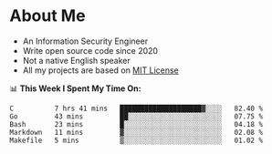 # About Me

- An Information Security Engineer
- Write open source code since 2020
- Not a native English speaker
- All my projects are based on [MIT License](https://opensource.org/licenses/MIT)

📊 **This Week I Spent My Time On:**
<!--START_SECTION:waka-->
```text
C          7 hrs 41 mins   ████████████████████▓░░░░   82.40 % 
Go         43 mins         ██░░░░░░░░░░░░░░░░░░░░░░░   07.75 % 
Bash       23 mins         █░░░░░░░░░░░░░░░░░░░░░░░░   04.18 % 
Markdown   11 mins         ▓░░░░░░░░░░░░░░░░░░░░░░░░   02.08 % 
Makefile   5 mins          ▒░░░░░░░░░░░░░░░░░░░░░░░░   01.02 % 
```
<!--END_SECTION:waka-->

